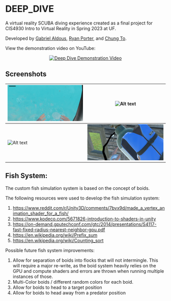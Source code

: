 # DEEP_DIVE
A virtual reality SCUBA diving experience created as a final project for CIS4930 Intro to Virtual Reality in Spring 2023 at UF. 

Developed by [Gabriel Aldous](https://github.com/Sn00pyW00dst0ck), [Ryan Porter](https://github.com/RyPort), and [Chung To](https://github.com/CC-0000).

View the demonstration video on YouTube:

<div align="center">
      <a href="http://www.youtube.com/watch?v=cCSZYt86GEU">
        <img 
          src="https://img.youtube.com/vi/cCSZYt86GEU/0.jpg" 
          alt="Deep Dive Demonstration Video" 
          style="width:70%;">
      </a>
</div>

## Screenshots

| ![Alt text](/SCREENSHOTS/Deep_Dive_Image_1.jpg)  | ![Alt text](/SCREENSHOTS/Deep_Dive_Image_2.jpg)  |
| ------------- | ------------- |
| ![Alt text](/SCREENSHOTS/Deep_Dive_Image_3.jpg)  | ![Alt text](/SCREENSHOTS/Deep_Dive_Image_4.jpg)  |

## Fish System:
The custom fish simulation system is based on the concept of boids. 

The following resources were used to develop the fish simulation system:
1. https://www.reddit.com/r/Unity3D/comments/7bvx9d/made_a_vertex_animation_shader_for_a_fish/
2. https://www.kodeco.com/5671826-introduction-to-shaders-in-unity
3. https://on-demand.gputechconf.com/gtc/2014/presentations/S4117-fast-fixed-radius-nearest-neighbor-gpu.pdf
4. https://en.wikipedia.org/wiki/Prefix_sum
5. https://en.wikipedia.org/wiki/Counting_sort

Possible future fish system improvements:
1. Allow for separation of boids into flocks that will not intermingle. This will require a major re-write, as the boid system heavily relies on the GPU and compute shaders and errors are thrown when running multiple instances of those.
2. Multi-Color boids / different random colors for each boid. 
3. Allow for boids to head to a target position
4. Allow for boids to head away from a predator position
